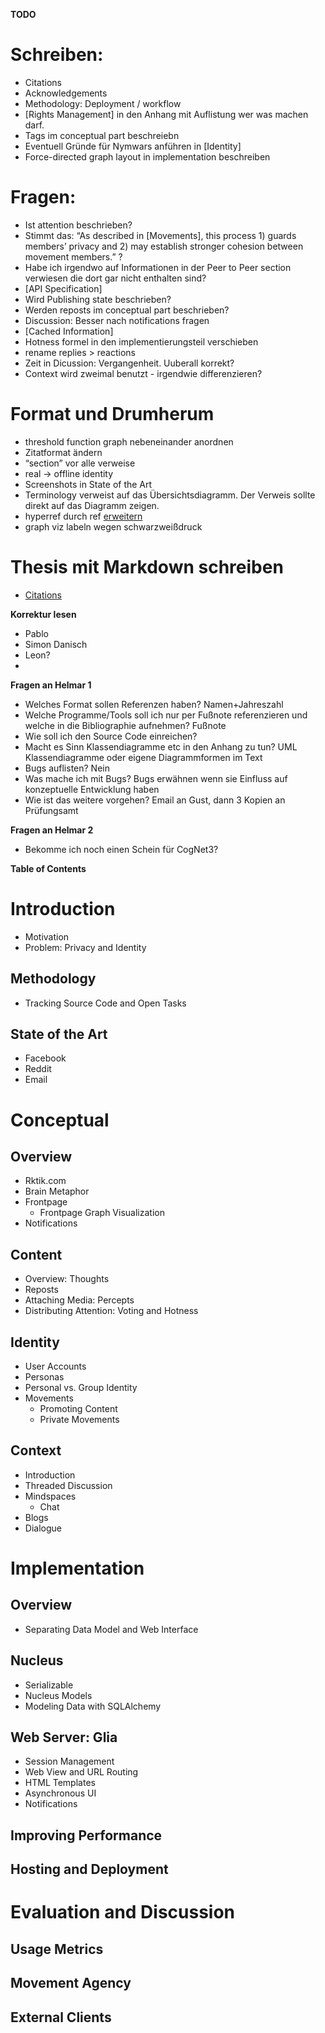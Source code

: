 **TODO**

# Schreiben:
- Citations
- Acknowledgements
- Methodology: Deployment / workflow
- [Rights Management] in den Anhang mit Auflistung wer was machen darf.
- Tags im conceptual part beschreiebn
- Eventuell Gründe für Nymwars anführen in [Identity]
- Force-directed graph layout in implementation beschreiben

# Fragen:
- Ist attention beschrieben?
- Stimmt das: “As described in [Movements], this process 1) guards members’ privacy and 2) may establish stronger cohesion between movement members.” ?
- Habe ich irgendwo auf Informationen in der Peer to Peer section verwiesen die dort gar nicht enthalten sind?
- [API Specification]
- Wird Publishing state beschrieben?
- Werden reposts im conceptual part beschrieben?
- Discussion: Besser nach notifications fragen
- [Cached Information]
- Hotness formel in den implementierungsteil verschieben
- rename replies > reactions
- Zeit in Dicussion: Vergangenheit. Uuberall korrekt?
- Context wird zweimal benutzt - irgendwie differenzieren?

# Format und Drumherum
- threshold function graph nebeneinander anordnen
- Zitatformat ändern
- “section” vor alle verweise
- real -> offline identity
- Screenshots in State of the Art
- Terminology verweist auf das Übersichtsdiagramm. Der Verweis sollte direkt auf das Diagramm zeigen.
- hyperref durch ref [erweitern](https://en.wikibooks.org/wiki/LaTeX/Hyperlinks#Hyperref)
- graph viz labeln  wegen schwarzweißdruck

# Thesis mit Markdown schreiben
- [Citations](http://pandoc.org/demo/example19/Extension-citations.html)

**Korrektur lesen**
- Pablo
- Simon Danisch
- Leon?
- 

**Fragen an Helmar 1**

- Welches Format sollen Referenzen haben? 
	Namen+Jahreszahl
- Welche Programme/Tools soll ich nur per Fußnote referenzieren und welche in die Bibliographie aufnehmen?
	Fußnote
- Wie soll ich den Source Code einreichen?
- Macht es Sinn Klassendiagramme etc in den Anhang zu tun?
	UML Klassendiagramme oder eigene Diagrammformen im Text
- Bugs auflisten?
	Nein
- Was mache ich mit Bugs? 
	Bugs erwähnen wenn sie Einfluss auf konzeptuelle Entwicklung haben
- Wie ist das weitere vorgehen?
	Email an Gust, dann 3 Kopien an Prüfungsamt

**Fragen an Helmar 2**
- Bekomme ich noch einen Schein für CogNet3?

**Table of Contents**


# Introduction

- Motivation
- Problem: Privacy and Identity

## Methodology

- Tracking Source Code and Open Tasks

## State of the Art

- Facebook
- Reddit
- Email


# Conceptual

## Overview

- Rktik.com
- Brain Metaphor
- Frontpage
	- Frontpage Graph Visualization
- Notifications

## Content

- Overview: Thoughts
- Reposts
- Attaching Media: Percepts
- Distributing Attention: Voting and Hotness 

## Identity

- User Accounts
- Personas
- Personal vs. Group Identity
- Movements
	- Promoting Content
	- Private Movements

## Context

- Introduction
- Threaded Discussion
- Mindspaces
	- Chat
- Blogs
- Dialogue


# Implementation

## Overview

- Separating Data Model and Web Interface

## Nucleus

- Serializable
- Nucleus Models
- Modeling Data with SQLAlchemy

## Web Server: Glia

- Session Management
- Web View and URL Routing
- HTML Templates
- Asynchronous UI
- Notifications

## Improving Performance

## Hosting and Deployment

# Evaluation and Discussion

## Usage Metrics

## Movement Agency

## External Clients